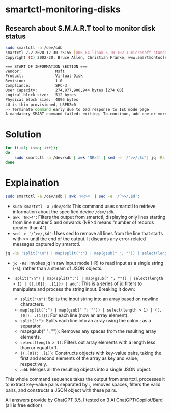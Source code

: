 # smartctl-monitoring-disks

## Research about S.M.A.R.T tool to monitor disk status

```bash
sudo smartctl -a /dev/sdb
smartctl 7.2 2020-12-30 r5155 [x86_64-linux-5.10.102.1-microsoft-standard-WSL2] (local build)
Copyright (C) 2002-20, Bruce Allen, Christian Franke, www.smartmontools.org

=== START OF INFORMATION SECTION ===
Vendor:               Msft
Product:              Virtual Disk
Revision:             1.0
Compliance:           SPC-3
User Capacity:        274,877,906,944 bytes [274 GB]
Logical block size:   512 bytes
Physical block size:  4096 bytes
LU is thin provisioned, LBPRZ=0
>> Terminate command early due to bad response to IEC mode page
A mandatory SMART command failed: exiting. To continue, add one or more '-T permissive' options.
```
# Solution
```bash
for ((i=1; i<=n; i++)); 
do 
	sudo smartctl -a /dev/sdb | awk 'NR>4' | sed -e '/^>>/,$d'| jq -Rs 'split("\n") | map(split(":") | map(gsub(" "; "")) | select(length > 1) | {(.[0]): .[1]}) | add'; 
done
```

# Explaination

```bash
sudo smartctl -a /dev/sdb | awk 'NR>4' | sed -e '/^>>/,$d':
```
- `sudo smartctl -a /dev/sdb`: This command uses smartctl to retrieve information about the specified device `/dev/sdb`.
- `awk 'NR>4'`: Filters the output from smartctl, displaying only lines starting from line number 5 and onwards (NR>4 means "number of records greater than 4").
- `sed -e '/^>>/,$d'`: Uses sed to remove all lines from the line that starts with >> until the end of the output. It discards any error-related messages captured by smartctl.

```bash
jq -Rs 'split("\n") | map(split(":") | map(gsub(" "; "")) | select(length > 1) | {(.[0]): .[1]}) | add':
```

- `jq -Rs`: Invokes jq in raw input mode (-R) to read input as a single string (-s), rather than a stream of JSON objects.

- `'split("\n") | map(split(":") | map(gsub(" "; "")) | select(length > 1) | {(.[0]): .[1]}) | add'`: This is a series of jq filters to manipulate and process the string input. Breaking it down:
  - `split("\n")`: Splits the input string into an array based on newline characters.
  - `map(split(":") | map(gsub(" "; "")) | select(length > 1) | {(.[0]): .[1]})`: For each line (now an array element):
  - `split(":")`: Splits each line into an array using the colon : as a separator.
  - map(gsub(" "; "")): Removes any spaces from the resulting array elements.
  - `select(length > 1)`: Filters out array elements with a length less than or equal to 1.
  - `{(.[0]): .[1]}`: Constructs objects with key-value pairs, taking the first and second elements of the array as key and value, respectively.
  - `add`: Merges all the resulting objects into a single JSON object.

This whole command sequence takes the output from smartctl, processes it to extract key-value pairs separated by :, removes spaces, filters the valid pairs, and constructs a JSON object with these pairs.

All answers provide by ChatGPT 3.5, I tested on 3 AI ChatGPT/Copilot/Bard (all is free edtion)